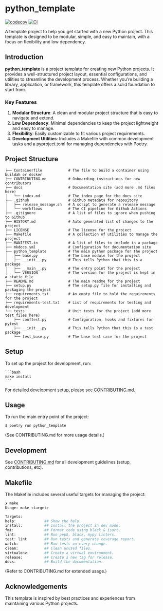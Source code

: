 # python_template

[![codecov](https://codecov.io/gh/reubenjohn/python_template/branch/main/graph/badge.svg?token=python_template_token_here)](https://codecov.io/gh/reubenjohn/python_template/branch/main)
[![CI](https://github.com/reubenjohn/python_template/actions/workflows/main.yml/badge.svg)](https://github.com/reubenjohn/python_template/actions/workflows/main.yml)

A template project to help you get started with a new Python project. This template is designed to be modular, simple, and easy to maintain, with a focus on flexibility and low dependency.

## Introduction

**python_template** is a project template for creating new Python projects. It provides a well-structured project layout, essential configurations, and utilities to streamline the development process. Whether you're building a library, application, or framework, this template offers a solid foundation to start from.

### **Key Features**
1. **Modular Structure**: A clean and modular project structure that is easy to navigate and extend.
2. **Low Dependency**: Minimal dependencies to keep the project lightweight and easy to manage.
3. **Flexibility**: Easily customizable to fit various project requirements.
4. **Development Utilities**: Includes a Makefile with common development tasks and a pyproject.toml for managing dependencies with Poetry.

## Project Structure

```text
├── Containerfile            # The file to build a container using buildah or docker
├── CONTRIBUTING.md          # Onboarding instructions for new contributors
├── docs                     # Documentation site (add more .md files here)
│   └── index.md             # The index page for the docs site
├── .github                  # Github metadata for repository
│   ├── release_message.sh   # A script to generate a release message
│   └── workflows            # The CI pipeline for Github Actions
├── .gitignore               # A list of files to ignore when pushing to Github
├── HISTORY.md               # Auto generated list of changes to the project
├── LICENSE                  # The license for the project
├── Makefile                 # A collection of utilities to manage the project
├── MANIFEST.in              # A list of files to include in a package
├── mkdocs.yml               # Configuration for documentation site
├── python_template          # The main python package for the project
│   ├── base.py              # The base module for the project
│   ├── __init__.py          # This tells Python that this is a package
│   ├── __main__.py          # The entry point for the project
│   └── VERSION              # The version for the project is kept in a static file
├── README.md                # The main readme for the project
├── setup.py                 # The setup.py file for installing and packaging the project
├── requirements.txt         # An empty file to hold the requirements for the project
├── requirements-test.txt    # List of requirements for testing and development
└── tests                    # Unit tests for the project (add more test files here)
    ├── conftest.py          # Configuration, hooks and fixtures for pytest
    ├── __init__.py          # This tells Python that this is a test package
    └── test_base.py         # The base test case for the project
```

## Setup

To set up the project for development, run:

    ```bash
    make install
    ```

For detailed development setup, please see [CONTRIBUTING.md](CONTRIBUTING.md).

## Usage

To run the main entry point of the project:

```bash
$ poetry run python_template
```
(See CONTRIBUTING.md for more usage details.)

## Development

See [CONTRIBUTING.md](CONTRIBUTING.md) for all development guidelines (setup, contributions, etc).

## Makefile

The Makefile includes several useful targets for managing the project:

```bash
❯ make
Usage: make <target>

Targets:
help:             ## Show the help.
install:          ## Install the project in dev mode.
fmt:              ## Format code using black & isort.
lint:             ## Run pep8, black, mypy linters.
test: lint        ## Run tests and generate coverage report.
watch:            ## Run tests on every change.
clean:            ## Clean unused files.
virtualenv:       ## Create a virtual environment.
release:          ## Create a new tag for release.
docs:             ## Build the documentation.
```
(Refer to CONTRIBUTING.md for extended usage.)

## Acknowledgements

This template is inspired by best practices and experiences from maintaining various Python projects.
